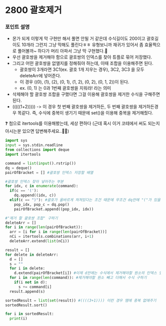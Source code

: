 # 2800 괄호제거

### 포인트 설명
- 몬가 되게 이렇게 막 구현만 해서 풀면 안될 거 같은데 수식길이도 200이고 괄호길이도 10개라 그런지 그냥 막해도 풀린다ㅎㅎ 유형보니까 재귀가 있어서 좀 효율쩍으로 풀어볼까~ 하다가 머리 아파서 그냥 막 구현했다.🫠
- 우선 괄호쌍을 제거해야 함으로 괄호쌍의 인덱스를 찾아 튜플로 묶어 저장했다.
- 그리고 어떤 괄호쌍을 없앨지를 정해줘야 하는데, 이때 조합을 이용해주면 된다.
	- 괄호쌍이 3개라면 3C1(ex. 괄호 1개 지우는 경우), 3C2, 3C3 을 모두 deleteArr에 넣어준다.
	- 이 경우 ((0), (1), (2), (0, 1), (1, 2), (0, 2), (0, 1, 2))이 된다.
	- ex. (0, 1) 는 0과 1번째 괄호쌍을 지워라! 라는 의미
- 삭제해야 할 괄호쌍 조합을 구했다면 그걸 이용해 괄호쌍을 제거한 수식을 구해주면 된다.
- (((((1+2))))) -> 이 경우 첫 번째 괄호쌍을 제거하든, 두 번째 괄호쌍을 제거하든경우 똑같다. 즉, 수식에 중복이 생기기 때문에 set()을 이용해 중복을 제거해줬다.

❓ 첨으로 itertools를 이용해봤는데, 세상 편하다 (근데 혹시 이거 코테에서 써도 되는지 아시는분 있으면 답변해주세요..🙇‍♀️)

```python
import sys
input = sys.stdin.readline
from collections import deque
import itertools

command = list(input().rstrip())
dq = deque()
pairOfBracket = [] #괄호쌍 인덱스 저장할 배열

#괄호쌍 인덱스 찾아 넣어주는 부분
for idx, c in enumerate(command):
  if(c == '('):
    dq.append((idx, c))
  elif(c == ")"): #괄호가 올바르게 쳐져있다는 조건 때문에 무조건 dq안에 "("가 있을것이기 때문에 해당 부분에 대한 예외처리x
    pop_idx, pop_c = dq.pop()
    pairOfBracket.append((pop_idx, idx))

#"제거 할 괄호쌍 조합" 구하기
deleteArr = []
for i in range(len(pairOfBracket)):
  arr = [i for i in range(len(pairOfBracket))]
  nCi = itertools.combinations(arr, i+1)
  deleteArr.extend(list(nCi))

result = []
for delete in deleteArr:
  d = []
  s = ""
  for i in delete:
    d.extend(pairOfBracket[i]) #이제 d안에는 수식에서 제거해야할 원소의 인덱스 있음
  for i in range(len(command)): #제거해야할 원소 빼고 더해서 수식 구하기
    if(i not in d):
      s += command[i]
  result.append(s)

sortedResult = list(set(result)) #((((3+1)))) 이런 경우 땜에 중복 없애주기
sortedResult.sort()

for i in sortedResult:
  print(i)
```
